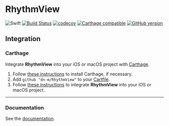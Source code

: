 # RhythmView

![Swift](https://img.shields.io/badge/%20in-swift%203.0-orange.svg)
[![Build Status](https://travis-ci.org/dn-m/RhythmView.svg?branch=master)](https://travis-ci.org/dn-m/RhythmView) 
[![codecov](https://codecov.io/gh/dn-m/RhythmView/branch/master/graph/badge.svg)](https://codecov.io/gh/dn-m/RhythmView) 
[![Carthage compatible](https://img.shields.io/badge/Carthage-compatible-4BC51D.svg?style=flat)](https://github.com/Carthage/Carthage) 
[![GitHub version](https://badge.fury.io/gh/dn-m%2FRhythmView.svg)](https://badge.fury.io/gh/dn-m%2FRhythmView) 

## Integration

### Carthage
Integrate **RhythmView** into your iOS or macOS project with [Carthage](https://github.com/Carthage/Carthage).

1. Follow [these instructions](https://github.com/Carthage/Carthage#installing-carthage) to install Carthage, if necessary.
2. Add `github "dn-m/RhythmView"` to your [Cartfile](https://github.com/Carthage/Carthage/blob/master/Documentation/Artifacts.md#cartfile).
3. Follow [these instructions](https://github.com/Carthage/Carthage#adding-frameworks-to-an-application) to integrate **RhythmView** into your iOS or macOS project.

---

### Documentation
See the [documentation](http://dn-m.github.io/RhythmView/).
